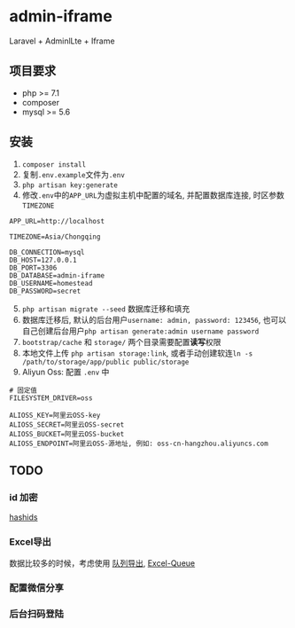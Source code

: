 # admin-iframe
Laravel + AdminlLte + Iframe

## 项目要求

- php >= 7.1
- composer
- mysql >= 5.6

## 安装

1. `composer install`
2. 复制`.env.example`文件为`.env`
3. `php artisan key:generate`
4. 修改`.env`中的`APP_URL`为虚拟主机中配置的域名, 并配置数据库连接, 时区参数`TIMEZONE`
```
APP_URL=http://localhost

TIMEZONE=Asia/Chongqing

DB_CONNECTION=mysql
DB_HOST=127.0.0.1
DB_PORT=3306
DB_DATABASE=admin-iframe
DB_USERNAME=homestead
DB_PASSWORD=secret
```
5. `php artisan migrate --seed` 数据库迁移和填充
6. 数据库迁移后, 默认的后台用户`username: admin, password: 123456`, 也可以自己创建后台用户`php artisan generate:admin username password`
7. `bootstrap/cache` 和 `storage/` 两个目录需要配置**读写**权限
8. 本地文件上传 `php artisan storage:link`, 或者手动创建软连`ln -s /path/to/storage/app/public public/storage`
9. Aliyun Oss: 配置 `.env` 中
```
# 固定值
FILESYSTEM_DRIVER=oss

ALIOSS_KEY=阿里云OSS-key
ALIOSS_SECRET=阿里云OSS-secret
ALIOSS_BUCKET=阿里云OSS-bucket
ALIOSS_ENDPOINT=阿里云OSS-源地址, 例如: oss-cn-hangzhou.aliyuncs.com
```

## TODO

### id 加密

[hashids](https://github.com/vinkla/laravel-hashids)

### Excel导出

数据比较多的时候，考虑使用 [队列导出](https://laravel-china.org/docs/laravel/5.6/queues/1395), [Excel-Queue](https://laravel-excel.maatwebsite.nl/3.0/exports/queued.html)

### 配置微信分享

### 后台扫码登陆
